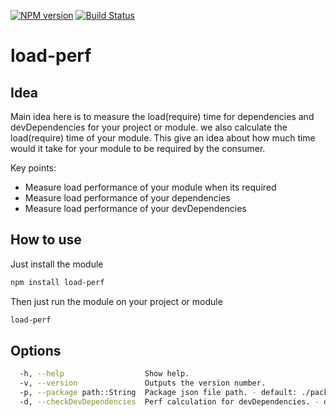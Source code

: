 [![NPM version](https://badge.fury.io/js/load-perf.svg)](http://badge.fury.io/js/load-perf)
[![Build Status](https://travis-ci.org/gyandeeps/load-perf.svg?branch=master)](http://travis-ci.org/gyandeeps/load-perf)

load-perf
====================

## Idea

Main idea here is to measure the load(require) time for dependencies and devDependencies for your project or module. we also calculate the load(require) time of your module.
This give an idea about how much time would it take for your module to be required by the consumer.

Key points:

* Measure load performance of your module when its required
* Measure load performance of your dependencies
* Measure load performance of your devDependencies

## How to use

Just install the module

```sh
npm install load-perf
```

Then just run the module on your project or module

```sh
load-perf
```

## Options

```sh
  -h, --help                  Show help.
  -v, --version               Outputs the version number.
  -p, --package path::String  Package json file path. - default: ./package.json
  -d, --checkDevDependencies  Perf calculation for devDependencies. - default: false
```
